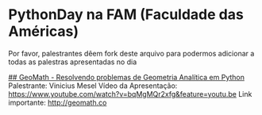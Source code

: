 # PythonDay na FAM (Faculdade das Américas)

Por favor, palestrantes dêem fork deste arquivo para podermos adicionar a todas as palestras apresentadas no dia

[## GeoMath - Resolvendo problemas de Geometria Analítica em Python](http://www.geomath.co)
Palestrante: Vinicius Mesel
Vídeo da Apresentação: https://www.youtube.com/watch?v=bqMgMQr2xfg&feature=youtu.be
Link importante: http://geomath.co

